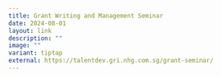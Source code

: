 ```yaml
---
title: Grant Writing and Management Seminar
date: 2024-08-01
layout: link
description: ""
image: ""
variant: tiptap
external: https://talentdev.gri.nhg.com.sg/grant-seminar/
---
```

